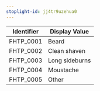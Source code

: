 ```yaml
---
stoplight-id: jj4tr9uzehua0
---
```


Identifier  |  Display Value
------------|----------------
FHTP_0001   |  Beard
FHTP_0002   |  Clean shaven
FHTP_0003   |  Long sideburns
FHTP_0004   |  Moustache
FHTP_0005   |  Other